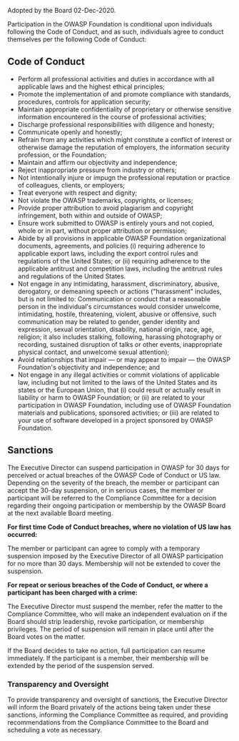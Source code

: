 Adopted by the Board 02-Dec-2020.

Participation in the OWASP Foundation is conditional upon individuals following the Code of Conduct, and as such, individuals agree to conduct themselves per the following Code of Conduct:

## Code of Conduct

- Perform all professional activities and duties in accordance with all applicable laws and the highest ethical principles;
- Promote the implementation of and promote compliance with standards, procedures, controls for application security;
- Maintain appropriate confidentiality of proprietary or otherwise sensitive information encountered in the course of professional activities;
- Discharge professional responsibilities with diligence and honesty;
- Communicate openly and honestly;
- Refrain from any activities which might constitute a conflict of interest or otherwise damage the reputation of employers, the information security profession, or the Foundation;
- Maintain and affirm our objectivity and independence;
- Reject inappropriate pressure from industry or others;
- Not intentionally injure or impugn the professional reputation or practice of colleagues, clients, or employers;
- Treat everyone with respect and dignity;
- Not violate the OWASP trademarks, copyrights, or licenses;
- Provide proper attribution to avoid plagiarism and copyright infringement, both within and outside of OWASP;
- Ensure work submitted to OWASP is entirely yours and not copied, whole or in part, without proper attribution or permission;
- Abide by all provisions in applicable OWASP Foundation organizational documents, agreements, and policies
 (i) requiring adherence to applicable export laws, including the export control rules and regulations of the United States; or
 (ii) requiring adherence to the applicable antitrust and competition laws, including the antitrust rules and regulations of the United States.
- Not engage in any intimidating, harassment, discriminatory, abusive, derogatory, or demeaning speech or actions ("harassment" includes, but is not limited to: Communication or conduct that a reasonable person in the individual's circumstances would consider unwelcome, intimidating, hostile, threatening, violent, abusive or offensive, such communication may be related to gender, gender identity and expression, sexual orientation, disability, national origin, race, age, religion; it also includes stalking, following, harassing photography or recording, sustained disruption of talks or other events, inappropriate physical contact, and unwelcome sexual attention);
- Avoid relationships that impair — or may appear to impair — the OWASP Foundation's objectivity and independence; and
- Not engage in any illegal activities or commit violations of applicable law, including but not limited to the laws of the United States and its states or the European Union, that
 (i) could result or actually result in liability or harm to OWASP Foundation; or
 (ii) are related to your participation in OWASP Foundation, including use of OWASP Foundation materials and publications, sponsored activities; or
 (iii) are related to your use of software developed in a project sponsored by OWASP Foundation.

## Sanctions

The Executive Director can suspend participation in OWASP for 30 days for perceived or actual breaches of the OWASP Code of Conduct or US law. Depending on the severity of the breach, the member or participant can accept the 30-day suspension, or in serious cases, the member or participant will be referred to the Compliance Committee for a decision regarding their ongoing participation or membership by the OWASP Board at the next available Board meeting.

**For first time Code of Conduct breaches, where no violation of US law has occurred:**

The member or participant can agree to comply with a temporary suspension imposed by the Executive Director of all OWASP participation for no more than 30 days. Membership will not be extended to cover the suspension.

**For repeat or serious breaches of the Code of Conduct, or where a participant
has been charged with a crime:**

The Executive Director must suspend the member, refer the matter to the Compliance Committee, who will make an independent evaluation on if the Board should strip leadership, revoke participation, or membership privileges. The period of suspension will remain in place until after the Board votes on the matter.

If the Board decides to take no action, full participation can resume immediately. If the participant is a member, their membership will be extended by the period of the suspension served.

### Transparency and Oversight

To provide transparency and oversight of sanctions, the Executive Director will inform the Board privately of the actions being taken under these sanctions, informing the Compliance Committee as required, and providing recommendations from the Compliance Committee to the Board and scheduling a vote as necessary.
